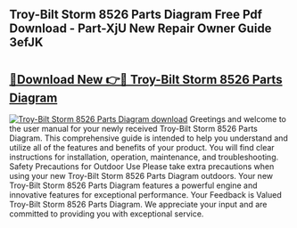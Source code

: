 ## Troy-Bilt Storm 8526 Parts Diagram Free Pdf Download - Part-XjU New Repair Owner Guide 3efJK

# <h2><a href="http://dfhm7f.blite.top/?on=Troy-Bilt+Storm+8526+Parts+Diagram">🔗Download New 👉🔴 Troy-Bilt Storm 8526 Parts Diagram</a></h2>

[![Troy-Bilt Storm 8526 Parts Diagram download](https://i.imgur.com/lujVjoI.png)](http://dfhm7f.blite.top/?on=Troy-Bilt+Storm+8526+Parts+Diagram)
Greetings and welcome to the user manual for your newly received Troy-Bilt Storm 8526 Parts Diagram. This comprehensive guide is intended to help you understand and utilize all of the features and benefits of your product. You will find clear instructions for installation, operation, maintenance, and troubleshooting. Safety Precautions for Outdoor Use Please take extra precautions when using your new Troy-Bilt Storm 8526 Parts Diagram outdoors. Your new Troy-Bilt Storm 8526 Parts Diagram features a powerful engine and innovative features for exceptional performance. Your Feedback is Valued Troy-Bilt Storm 8526 Parts Diagram. We appreciate your input and are committed to providing you with exceptional service.
